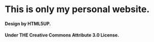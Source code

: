 # This is only my personal website.

#### Design by HTML5UP.
#### Under THE Creative Commons Attribute 3.0 License.
